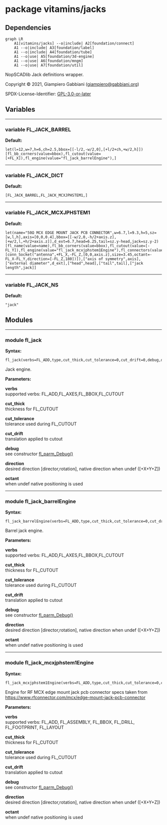 # package vitamins/jacks

## Dependencies

```mermaid
graph LR
    A1[vitamins/jacks] --o|include| A2[foundation/connect]
    A1 --o|include| A3[foundation/label]
    A1 --o|include| A4[foundation/tube]
    A1 --o|use| A5[foundation/3d-engine]
    A1 --o|use| A6[foundation/mngm]
    A1 --o|use| A7[foundation/util]
```

NopSCADlib Jack definitions wrapper.

Copyright © 2021, Giampiero Gabbiani (giampiero@gabbiani.org)

SPDX-License-Identifier: [GPL-3.0-or-later](https://spdx.org/licenses/GPL-3.0-or-later.html)


## Variables

---

### variable FL_JACK_BARREL

__Default:__

    let(l=12,w=7,h=6,ch=2.5,bbox=[[-l/2,-w/2,0],[+l/2+ch,+w/2,h]])[fl_bb_corners(value=bbox),fl_cutout(value=[+FL_X]),fl_engine(value="fl_jack_barrelEngine"),]

---

### variable FL_JACK_DICT

__Default:__

    [FL_JACK_BARREL,FL_JACK_MCXJPHSTEM1,]

---

### variable FL_JACK_MCXJPHSTEM1

__Default:__

    let(name="50Ω MCX EDGE MOUNT JACK PCB CONNECTOR",w=6.7,l=9.3,h=5,sz=[w,l,h],axis=[0,0,0.4],bbox=[[-w/2,0,-h/2+axis.z],[+w/2,l,+h/2+axis.z]],d_ext=6.7,head=6.25,tail=sz.y-head,jack=sz.y-2)[fl_name(value=name),fl_bb_corners(value=bbox),fl_cutout(value=[-FL_Y]),fl_engine(value="fl_jack_mcxjphstem1Engine"),fl_connectors(value=[conn_Socket("antenna",+FL_X,-FL_Z,[0,0,axis.z],size=3.45,octant=-FL_X-FL_Y,direction=[-FL_Z,180])]),["axis of symmetry",axis],["external diameter",d_ext],["head",head],["tail",tail],["jack length",jack]]

---

### variable FL_JACK_NS

__Default:__

    "jack"

## Modules

---

### module fl_jack

__Syntax:__

    fl_jack(verbs=FL_ADD,type,cut_thick,cut_tolerance=0,cut_drift=0,debug,direction,octant)

Jack engine.


__Parameters:__

__verbs__  
supported verbs: FL_ADD,FL_AXES,FL_BBOX,FL_CUTOUT

__cut_thick__  
thickness for FL_CUTOUT

__cut_tolerance__  
tolerance used during FL_CUTOUT

__cut_drift__  
translation applied to cutout

__debug__  
see constructor [fl_parm_Debug()](../foundation/core.md#function-fl_parm_debug)

__direction__  
desired direction [director,rotation], native direction when undef ([+X+Y+Z])

__octant__  
when undef native positioning is used


---

### module fl_jack_barrelEngine

__Syntax:__

    fl_jack_barrelEngine(verbs=FL_ADD,type,cut_thick,cut_tolerance=0,cut_drift=0,debug,direction,octant)

Barrel jack engine.


__Parameters:__

__verbs__  
supported verbs: FL_ADD,FL_AXES,FL_BBOX,FL_CUTOUT

__cut_thick__  
thickness for FL_CUTOUT

__cut_tolerance__  
tolerance used during FL_CUTOUT

__cut_drift__  
translation applied to cutout

__debug__  
see constructor [fl_parm_Debug()](../foundation/core.md#function-fl_parm_debug)

__direction__  
desired direction [director,rotation], native direction when undef ([+X+Y+Z])

__octant__  
when undef native positioning is used


---

### module fl_jack_mcxjphstem1Engine

__Syntax:__

    fl_jack_mcxjphstem1Engine(verbs=FL_ADD,type,cut_thick,cut_tolerance=0,cut_drift=0,debug,direction,octant)

Engine for RF MCX edge mount jack pcb connector
specs taken from https://www.rfconnector.com/mcx/edge-mount-jack-pcb-connector


__Parameters:__

__verbs__  
supported verbs: FL_ADD, FL_ASSEMBLY, FL_BBOX, FL_DRILL, FL_FOOTPRINT, FL_LAYOUT

__cut_thick__  
thickness for FL_CUTOUT

__cut_tolerance__  
tolerance used during FL_CUTOUT

__cut_drift__  
translation applied to cutout

__debug__  
see constructor [fl_parm_Debug()](../foundation/core.md#function-fl_parm_debug)

__direction__  
desired direction [director,rotation], native direction when undef ([+X+Y+Z])

__octant__  
when undef native positioning is used


